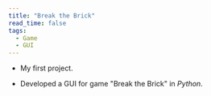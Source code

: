 ```yaml
---
title: "Break the Brick"
read_time: false
tags:
  - Game
  - GUI
---
```


* My first project.

* Developed a GUI for game "Break the Brick" in *Python*.
